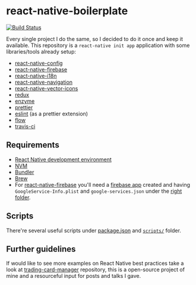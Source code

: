 # react-native-boilerplate
[![Build Status](https://travis-ci.org/eduardomoroni/react-native-boilerplate.svg?branch=master)](https://travis-ci.org/eduardomoroni/react-native-boilerplate)  

Every single project I do the same, so I decided to do it once and keep it available.
This repository is a `react-native init app` application with some libraries/tools already setup:
- [react-native-config](https://github.com/luggit/react-native-config)
- [react-native-firebase](https://github.com/invertase/react-native-firebase)
- [react-native-i18n](https://github.com/AlexanderZaytsev/react-native-i18n)
- [react-native-navigation](https://github.com/wix/react-native-navigation)
- [react-native-vector-icons](https://github.com/oblador/react-native-vector-icons)
- [redux](https://github.com/reduxjs/redux)
- [enzyme](https://github.com/airbnb/enzyme)
- [prettier](https://github.com/prettier/prettier)
- [eslint](https://github.com/eslint/eslint) (as a prettier extension)
- [flow](https://flow.org/en/)
- [travis-ci](https://travis-ci.org/)

## Requirements
- [React Native development environment](https://facebook.github.io/react-native/docs/getting-started.html)
- [NVM](https://github.com/creationix/nvm)
- [Bundler](https://bundler.io/)
- [Brew](https://brew.sh/)
- For [react-native-firebase](https://rnfirebase.io/docs/v4.2.x/installation/initial-setup) you'll need a [firebase app](https://firebase.google.com/console) created and having `GoogleService-Info.plist` and `google-services.json` under the [right folder](https://github.com/eduardomoroni/react-native-boilerplate/blob/3140c36cfc8eea32e3a5b6259a4cf6c586f390c4/.gitignore#L68).

## Scripts
There're several useful scripts under [package.json](https://github.com/eduardomoroni/react-native-boilerplate/blob/master/package.json#L5) and [`scripts/`](https://github.com/eduardomoroni/react-native-boilerplate/tree/master/scripts) folder.

## Further guidelines
If would like to see more examples on React Native best practices take a look at [trading-card-manager](https://github.com/eduardomoroni/trading-card-manager) repository, this is a open-source project of mine and a resourceful input for posts and talks I gave.

